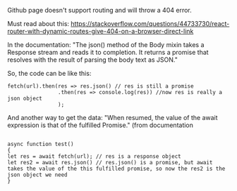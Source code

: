 Github page doesn't support routing and will throw a 404 error.

Must read about this: https://stackoverflow.com/questions/44733730/react-router-with-dynamic-routes-give-404-on-a-browser-direct-link

In the documentation:
"The json() method of the Body mixin takes a Response stream and reads it to completion. It returns a promise that resolves with the result of parsing the body text as JSON."

So, the code can be like this:
```
fetch(url).then(res => res.json() // res is still a promise
                .then(res => console.log(res)) //now res is really a json object
                );
```

And another way to get the data:
"When resumed, the value of the await expression is that of the fulfilled Promise." (from documentation
```

async function test()
{
let res = await fetch(url); // res is a response object
let res2 = await res.json() // res.json() is a promise, but await takes the value of the this fulfilled promise, so now the res2 is the json object we need
}
```
